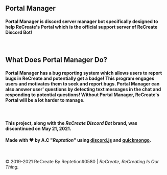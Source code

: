 <h2>Portal Manager</h2>

<h4>Portal Manager is discord server manager bot specifically designed to help ReCreate's Portal which is the official support server of ReCreate Discord Bot!</h4><br>

<h2>What Does Portal Manager Do?</h2>

<h4>Portal Manager has a bug reporting system which allows users to report bugs in ReCreate and potentially get a badge! This program engages users and motivates them to seek and report bugs. Portal Manager can also answer user' questions by detecting text messages in the chat and responding to potential questions! Without Portal Manager, ReCreate's Portal will be a lot harder to manage.</h4><br>

<h4>This project, along with the <i>ReCreate Discord Bot</i> brand, was discontinued on May 21, 2021.</h4>

<h4>Made with ❤️ by A.C "<i>Reptetion</i>" using <a href="https://discord.js.org/">discord.js</a> and <a href="https://quickmongo.js.org/#/">quickmongo</a>.</h4><br>

<p>© 2019-2021 ReCreate By Reptetion#0580 | <i>ReCreate, ReCreating Is Our Thing.</i></p>